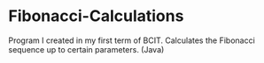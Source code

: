# Fibonacci-Calculations
Program I created in my first term of BCIT. Calculates the Fibonacci sequence up to certain parameters. (Java)
